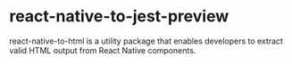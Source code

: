 # react-native-to-jest-preview
react-native-to-html is a utility package that enables developers to extract valid HTML output from React Native components. 
